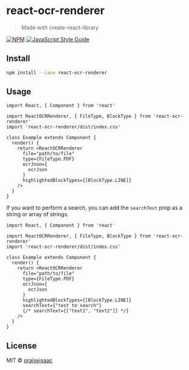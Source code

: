 # react-ocr-renderer

> Made with create-react-library

[![NPM](https://img.shields.io/npm/v/react-ocr-renderer.svg)](https://www.npmjs.com/package/react-ocr-renderer) [![JavaScript Style Guide](https://img.shields.io/badge/code_style-standard-brightgreen.svg)](https://standardjs.com)

## Install

```bash
npm install --save react-ocr-renderer
```

## Usage

```tsx
import React, { Component } from 'react'

import ReactOCRRenderer, { FileType, BlockType } from 'react-ocr-renderer'
import 'react-ocr-renderer/dist/index.css'

class Example extends Component {
  render() {
    return <ReactOCRRenderer
      file="path/to/file"
      type={FileType.PDF}
      ocrJson={
        ocrJson
      }
      highlightedBlockTypes={[BlockType.LINE]}
    />
  }
}
```

If you want to perform a search, you can add the `searchText` prop as a string or array of strings.
```tsx
import React, { Component } from 'react'

import ReactOCRRenderer, { FileType, BlockType } from 'react-ocr-renderer'
import 'react-ocr-renderer/dist/index.css'

class Example extends Component {
  render() {
    return <ReactOCRRenderer
      file="path/to/file"
      type={FileType.PDF}
      ocrJson={
        ocrJson
      }
      highlightedBlockTypes={[BlockType.LINE]}
      searchText={"test to search"}
      {/* searchText={["text1", "text2"]} */}
    />
  }
}
```

## License

MIT © [praiseisaac](https://github.com/praiseisaac)
